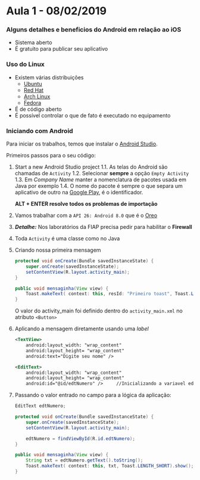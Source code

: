 # Aula 1 - 08/02/2019

### Alguns detalhes e beneficios do Android em relação ao iOS

- Sistema aberto
- É gratuito para publicar seu aplicativo

### Uso do Linux

- Existem várias distribuições
    -   [Ubuntu](https://www.ubuntu.com/)
    -   [Red Hat](https://www.redhat.com/pt-br)
    -   [Arch Linux](https://www.archlinux.org/art/)
    -   [Fedora](https://getfedora.org/pt_BR/)
- É de código aberto
- É possível controlar o que de fato é executado no equipamento

### Iniciando com Android

Para iniciar os trabalhos, temos que instalar o [Android Studio](https://developer.android.com/studio/?hl=pt-br).

Primeiros passos para o seu código: 

1. Start a new Android Studio project
    1.1. As telas do Android são chamadas de `Activity`
    1.2. Selecionar **sempre** a opção `Empty Activity`
    1.3. Em _Company Name_ manter a nomenclatura de pacotes usada em Java por exemplo
    1.4. O nome do pacote é sempre o que separa um aplicativo de outro na [Google Play](https://play.google.com/), é o identificador.

    **ALT + ENTER resolve todos os problemas de importação**

2. Vamos trabalhar com a `API 26: Android 8.0` que é o [Oreo](https://www.android.com/versions/oreo-8-0/.)
3. **_Detalhe:_** Nos laboratórios da FIAP precisa pedir para habilitar o **Firewall**
4. Toda `Activity` é uma classe como no Java
5. Criando nossa primeira mensagem
    ```java
    protected void onCreate(Bundle savedInstanceState) {
        super.onCreate(savedInstanceState);
        setContentView(R.layout.activity_main);
    }

    public void mensaginha(View view) {
        Toast.makeText( context: this, resId: "Primeiro toast", Toast.LENGTH_SHORT).show();
    }
    ```
    O valor do activity_main foi definido dentro do `activity_main.xml` no atributo `<Button>`

6. Aplicando a mensagem diretamente usando uma _label_ 
    ```xml 
    <TextView>
        android:layout_width: "wrap_content"
        android:layout_height= "wrap_content"
        android:text="Digite seu nome" />

    <EditText>
        android:layout_width: "wrap_content"
        android:layout_height= "wrap_content"
        android:id="@id/edtNumero" />     //Inicializando a variavel edtNumero
    ```
7. Passando o valor entrado no campo para a lógica da aplicação: 
    ```java
    EditText edtNumero;

    protected void onCreate(Bundle savedInstanceState) {
        super.onCreate(savedInstanceState);
        setContentView(R.layout.activity_main);

        edtNumero = findViewById(R.id.edtNumero);
    }

    public void mensaginha(View view) {
        String txt = edtNumero.getText().toString();
        Toast.makeText( context: this, txt, Toast.LENGTH_SHORT).show();
    }

    ```
